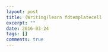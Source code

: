 ```yaml
---
layout: post
title: (Writing)learn fdtemplatecell
excerpt: ""
date: 2016-03-24
tags: []
comments: true
---
```

